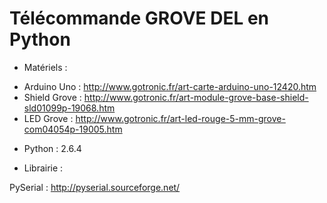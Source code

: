 Télécommande GROVE DEL en Python
================================

* Matériels : 

- Arduino Uno : http://www.gotronic.fr/art-carte-arduino-uno-12420.htm
- Shield Grove : http://www.gotronic.fr/art-module-grove-base-shield-sld01099p-19068.htm
- LED Grove : http://www.gotronic.fr/art-led-rouge-5-mm-grove-com04054p-19005.htm

* Python : 2.6.4

* Librairie :

PySerial : http://pyserial.sourceforge.net/
